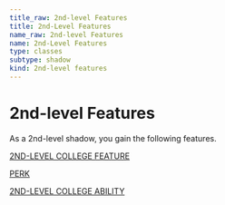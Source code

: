 ```yaml
---
title_raw: 2nd-level Features
title: 2nd-Level Features
name_raw: 2nd-level Features
name: 2nd-Level Features
type: classes
subtype: shadow
kind: 2nd-level features
---
```


# 2nd-level Features

As a 2nd-level shadow, you gain the following features.

[2ND-LEVEL COLLEGE FEATURE](./2nd-Level%20College%20Feature/2nd-Level%20College%20Feature.md)

[PERK](./Perk.md)

[2ND-LEVEL COLLEGE ABILITY](./2nd-Level%20College%20Ability/2nd-Level%20College%20Ability.md)
